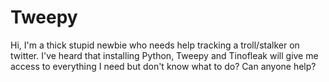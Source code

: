 # Tweepy
Hi, I'm a thick stupid newbie who needs help tracking a troll/stalker on twitter. I've heard that installing Python, Tweepy and Tinofleak will give me access to everything I need but don't know what to do? Can anyone help?
